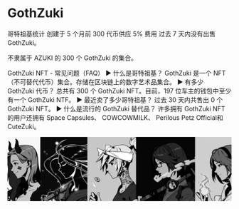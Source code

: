 # GothZuki

哥特祖基统计   创建于 5 个月前  300 代币供应  5% 费用
过去 7 天内没有出售 GothZuki。

不隶属于 AZUKI 的 300 个 GothZuki 的集合。

GothZuki NFT - 常见问题（FAQ）
▶ 什么是哥特祖基？
GothZuki 是一个 NFT（不可替代代币）集合。存储在区块链上的数字艺术品集合。
▶ 有多少 GothZuki 代币？
总共有 300 个 GothZuki NFT。目前，197 位车主的钱包中至少有一个 GothZuki NTF。
▶ 最近卖了多少哥特祖基？
过去 30 天内共售出 0 个 GothZuki NFT。
▶ 什么是流行的 GothZuki 替代品？
许多拥有 GothZuki NFT 的用户还拥有 Space Capsules、 COWCOWMILK、 Perilous Petz Official和 CuteZuki。

![nft](unnamed.png)
